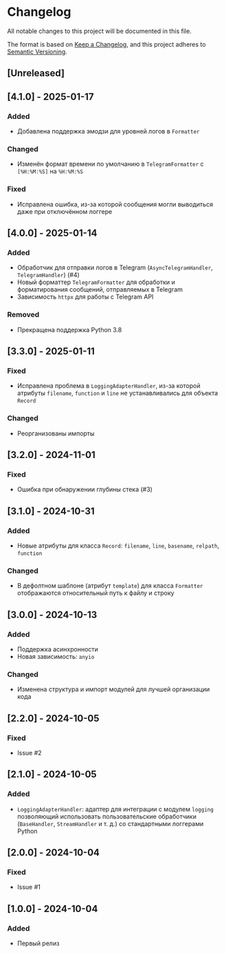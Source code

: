 # Changelog

All notable changes to this project will be documented in this file.

The format is based on [Keep a Changelog](https://keepachangelog.com/en/1.0.0/),
and this project adheres to [Semantic Versioning](https://semver.org/spec/v2.0.0.html).

## [Unreleased]

## [4.1.0] - 2025-01-17

### Added

- Добавлена поддержка эмодзи для уровней логов в `Formatter`

### Changed

- Изменён формат времени по умолчанию в `TelegramFormatter` с `[%H:%M:%S]` на `%H:%M:%S`

### Fixed

- Исправлена ошибка, из-за которой сообщения могли выводиться даже при отключённом логгере

## [4.0.0] - 2025-01-14

### Added

- Обработчик для отправки логов в Telegram (`AsyncTelegramHandler`, `TelegramHandler`) (#4)
- Новый форматтер `TelegramFormatter` для обработки и форматирования сообщений, отправляемых в Telegram
- Зависимость `httpx` для работы с Telegram API

### Removed

- Прекращена поддержка Python 3.8

## [3.3.0] - 2025-01-11

### Fixed

- Исправлена проблема в `LoggingAdapterHandler`, из-за которой атрибуты `filename`, `function` и `line` не устанавливались для объекта `Record`

### Changed

- Реорганизованы импорты

## [3.2.0] - 2024-11-01

### Fixed

- Ошибка при обнаружении глубины стека (#3)

## [3.1.0] - 2024-10-31

### Added

- Новые атрибуты для класса `Record`: `filename`, `line`, `basename`, `relpath`, `function`

### Changed

- В дефолтном шаблоне (атрибут `template`) для класса `Formatter` отображаются относительный путь к файлу и строку

## [3.0.0] - 2024-10-13

### Added

- Поддержка асинхронности
- Новая зависимость: `anyio`

### Changed

- Изменена структура и импорт модулей для лучшей организации кода

## [2.2.0] - 2024-10-05

### Fixed

- Issue #2

## [2.1.0] - 2024-10-05

### Added

- `LoggingAdapterHandler`: адаптер для интеграции с модулем `logging` позволяющий использовать пользовательские обработчики (`BaseHandler`, `StreamHandler` и т. д.) со стандартными логгерами Python

## [2.0.0] - 2024-10-04

### Fixed

- Issue #1

## [1.0.0] - 2024-10-04

### Added

- Первый релиз
